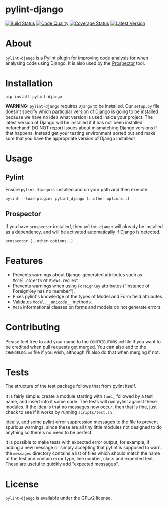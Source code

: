 pylint-django
=============

[![Build Status](https://travis-ci.org/PyCQA/pylint-django.svg?branch=master)](https://travis-ci.org/PyCQA/pylint-django)
[![Code Quality](https://landscape.io/github/landscapeio/pylint-django/master/landscape.png)](https://landscape.io/github/landscapeio/pylint-django)
[![Coverage Status](https://coveralls.io/repos/PyCQA/pylint-django/badge.svg)](https://coveralls.io/r/PyCQA/pylint-django)
[![Latest Version](https://img.shields.io/pypi/v/pylint-django.svg)](https://pypi.python.org/pypi/pylint-django)

# About

`pylint-django` is a [Pylint](http://pylint.org) plugin for improving code analysis for when analysing code using Django. It is also used by the [Prospector](https://github.com/landscapeio/prospector) tool.

# Installation

```
pip install pylint-django
```

**WARNING:** `pylint-django` requires `Django` to be installed. Our `setup.py` file doesn't
specify which particular version of Django is going to be installed because we have no idea
what version is used inside your project. The latest version of Django will be installed if
it has not been installed beforehand! DO NOT report issues about mismatching Django versions
if that happens. Instead get your testing environment sorted out and make sure that you have
the appropriate version of Django installed!

# Usage

## Pylint

Ensure `pylint-django` is installed and on your path and then execute:

```
pylint --load-plugins pylint_django [..other options..]
```

## Prospector

If you have `prospector` installed, then `pylint-django` will already be installed as a dependency,
and will be activated automatically if Django is detected.

```
prospector [..other options..]
```

# Features

* Prevents warnings about Django-generated attributes such as `Model.objects` or `Views.request`.
* Prevents warnings when using `ForeignKey` attributes ("Instance of ForeignKey has no <x> member").
* Fixes pylint's knowledge of the types of Model and Form field attributes
* Validates `Model.__unicode__` methods.
* `Meta` informational classes on forms and models do not generate errors.

# Contributing

Please feel free to add your name to the `CONTRIBUTORS.md` file if you want to be
credited when pull requests get merged. You can also add to the `CHANGELOG.md` file
if you wish, although I'll also do that when merging if not.

# Tests

The structure of the test package follows that from pylint itself.

It is fairly simple: create a module starting with `func_` followed by
a test name, and insert into it some code. The tests will run pylint
against these modules. If the idea is that no messages now occur, then
that is fine, just check to see if it works by running `scripts/test.sh`.

Ideally, add some pylint error suppression messages to the file to prevent
spurious warnings, since these are all tiny little modules not designed to
do anything so there's no need to be perfect.

It is possible to make tests with expected error output, for example, if
adding a new message or simply accepting that pylint is supposed to warn.
the `messages` directory contains a list of files which should match the
name of the test and contain error type, line number, class and expected text.
These are useful to quickly add "expected messages".


# License

`pylint-django` is available under the GPLv2 license.
